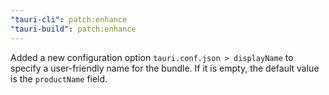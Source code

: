 ```yaml
---
"tauri-cli": patch:enhance
"tauri-build": patch:enhance
---
```


Added a new configuration option `tauri.conf.json > displayName` to specify a user-friendly name for the bundle. If it is empty, the default value is the `productName` field.
